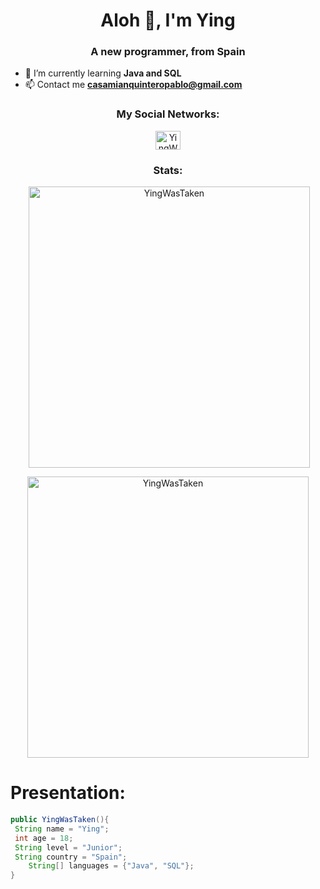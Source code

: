 <h1 align="center">Aloh 👋, I'm Ying</h1>
<h3 align="center">A new programmer, from Spain</h3>

- 🌱 I’m currently learning **Java and SQL**
-  📫 Contact me **casamianquinteropablo@gmail.com**
<h3 align="center">My Social Networks:</h3>

<!-- Twitter por si algún día lo quiero poner
<a href="URL DE TWITTER" target="blank"><img align="center" src="https://raw.githubusercontent.com/rahuldkjain/github-profile-readme-generator/master/src/images/icons/Social/twitter.svg" alt="YingWasTaken" height="30" width="40" /></a>
-->

<p align= "center">
<a href="https://instagram.com/pablocasamian" target="blank"><img align="center" src="https://raw.githubusercontent.com/rahuldkjain/github-profile-readme-generator/master/src/images/icons/Social/instagram.svg" alt="YingWasTaken" height="30" width="40" /></a>
  
<!-- YT por si algún día lo quiero poner
<a href="URL DEL CANAL" target="blank"><img align="center" src="https://raw.githubusercontent.com/rahuldkjain/github-profile-readme-generator/master/src/images/icons/Social/youtube.svg" alt="YingWasTaken" height="30" width="40" /></a> 
-->
</p>

<!--Stats-->
<h3 align="center">Stats:</h3>
<p align="center">&nbsp;<img align="center" width="450px"src="https://github-readme-stats.vercel.app/api?username=YingWasTaken&show_icons=true&locale=en&theme=monokai" alt="YingWasTaken" /></p>

<p align="center"><img align="center" width="450px" src="https://github-readme-stats.vercel.app/api/top-langs?username=YingWasTaken&show_icons=true&locale=en&layout=compact&theme=monokai" alt="YingWasTaken" /></p>

# __Presentation:__
``` java
public YingWasTaken(){
 String name = "Ying";
 int age = 18;
 String level = "Junior";
 String country = "Spain";
    String[] languages = {"Java", "SQL"};
}
```
